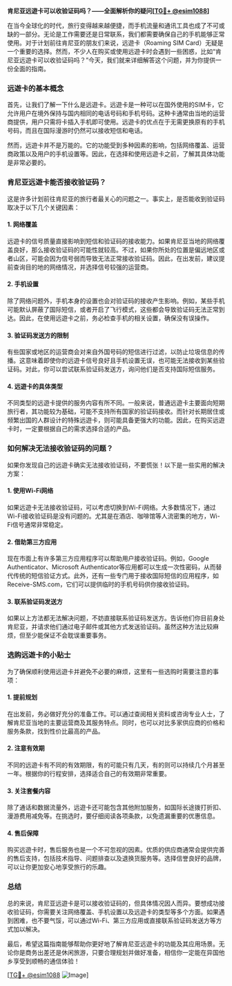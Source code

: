 **肯尼亚远遊卡可以收验证码吗？——全面解析你的疑问[[TG💪+ @esim1088](https://t.me/s/esim1088)]**

在当今全球化的时代，旅行变得越来越便捷，而手机流量和通讯工具也成了不可或缺的一部分。无论是工作需要还是日常联系，我们都需要确保自己的手机能够正常使用。对于计划前往肯尼亚的朋友们来说，远遊卡（Roaming SIM Card）无疑是一个重要的选择。然而，不少人在购买或使用远遊卡时会遇到一些困惑，比如“肯尼亚远遊卡可以收验证码吗？”今天，我们就来详细解答这个问题，并为你提供一份全面的指南。

### **远遊卡的基本概念**
首先，让我们了解一下什么是远遊卡。远遊卡是一种可以在国外使用的SIM卡，它允许用户在境外保持与国内相同的电话号码和手机号码。这种卡通常由当地的运营商提供，用户只需将卡插入手机即可使用。远遊卡的优点在于无需更换原有的手机号码，而且在国际漫游时仍然可以接收短信和电话。

然而，远遊卡并不是万能的。它的功能受到多种因素的影响，包括网络覆盖、运营商政策以及用户的手机设置等。因此，在选择和使用远遊卡之前，了解其具体功能是非常必要的。

### **肯尼亚远遊卡能否接收验证码？**
这是许多计划前往肯尼亚的旅行者最关心的问题之一。事实上，是否能收到验证码取决于以下几个关键因素：

#### **1. 网络覆盖**
远遊卡的信号质量直接影响到短信和验证码的接收能力。如果肯尼亚当地的网络覆盖良好，那么接收验证码的可能性就较高。不过，如果你所处的位置是偏远地区或者山区，可能会因为信号弱而导致无法正常接收验证码。因此，在出发前，建议提前查询目的地的网络情况，并选择信号较强的运营商。

#### **2. 手机设置**
除了网络问题外，手机本身的设置也会对验证码的接收产生影响。例如，某些手机可能默认屏蔽了国际短信，或者开启了飞行模式，这些都会导致验证码无法正常到达。因此，在使用远遊卡之前，务必检查手机的相关设置，确保没有误操作。

#### **3. 验证码发送方的限制**
有些国家或地区的运营商会对来自外国号码的短信进行过滤，以防止垃圾信息的传播。这意味着即使你的远遊卡信号良好且手机设置无误，也可能无法接收到某些验证码。对此，你可以尝试联系验证码发送方，询问他们是否支持国际短信服务。

#### **4. 远遊卡的具体类型**
不同类型的远遊卡提供的服务内容有所不同。一般来说，普通远遊卡主要面向短期旅行者，其功能较为基础，可能不支持所有国家的验证码接收。而针对长期居住或频繁出国的人群设计的特殊远遊卡，则可能具备更强大的功能。因此，在购买远遊卡时，一定要根据自己的需求选择合适的产品。

### **如何解决无法接收验证码的问题？**
如果你发现自己的远遊卡确实无法接收验证码，不要慌张！以下是一些实用的解决方案：

#### **1. 使用Wi-Fi网络**
如果远遊卡无法接收验证码，可以考虑切换到Wi-Fi网络。大多数情况下，通过Wi-Fi接收验证码是没有问题的。尤其是在酒店、咖啡馆等人流密集的地方，Wi-Fi信号通常非常稳定。

#### **2. 借助第三方应用**
现在市面上有许多第三方应用程序可以帮助用户接收验证码。例如，Google Authenticator、Microsoft Authenticator等应用都可以生成一次性密码，从而替代传统的短信验证方式。此外，还有一些专门用于接收国际短信的应用程序，如Receive-SMS.com，它们可以提供临时的手机号码供你接收验证码。

#### **3. 联系验证码发送方**
如果以上方法都无法解决问题，不妨直接联系验证码发送方。告诉他们你目前身处肯尼亚，并请求他们通过电子邮件或其他方式发送验证码。虽然这种方法比较麻烦，但至少能保证不会耽误重要事务。

### **选购远遊卡的小贴士**
为了确保顺利使用远遊卡并避免不必要的麻烦，这里有一些选购时需要注意的事项：

#### **1. 提前规划**
在出发前，务必做好充分的准备工作。可以通过查阅相关资料或咨询专业人士，了解肯尼亚当地的主要运营商及其服务特点。同时，也可以对比多家供应商的价格和服务条款，找到性价比最高的产品。

#### **2. 注意有效期**
不同的远遊卡有不同的有效期限，有的可能只有几天，有的则可以持续几个月甚至一年。根据你的行程安排，选择适合自己的有效期非常重要。

#### **3. 关注套餐内容**
除了通话和数据流量外，远遊卡还可能包含其他附加服务，如国际长途拨打折扣、漫游费用减免等。在挑选时，要仔细阅读各项条款，以免遗漏重要的优惠信息。

#### **4. 售后保障**
购买远遊卡时，售后服务也是一个不可忽视的因素。优质的供应商通常会提供完善的售后支持，包括技术指导、问题排查以及退换货服务等。选择信誉良好的品牌，可以让你更加安心地享受旅行的乐趣。

### **总结**
总的来说，肯尼亚远遊卡是可以接收验证码的，但具体情况因人而异。要想成功接收验证码，你需要关注网络覆盖、手机设置以及远遊卡的类型等多个方面。如果遇到困难，也不要气馁，可以通过Wi-Fi、第三方应用或直接联系验证码发送方等方式加以解决。

最后，希望这篇指南能够帮助你更好地了解肯尼亚远遊卡的功能及其应用场景。无论你是商务出差还是休闲旅游，只要合理规划并做好准备，相信你一定能在异国他乡享受到顺畅的通信体验！

[[TG💪+ @esim1088](https://t.me/s/esim1088) ![Image](https://i.postimg.cc/4NQfJmqS/Snipaste-2025-05-13-00-14-12.png)]